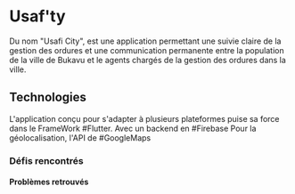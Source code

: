 # Usaf'ty

Du nom "Usafi City", est une application permettant une suivie claire de la gestion des ordures et une communication permanente entre la population de la ville de Bukavu et le agents chargés de la gestion des ordures dans la ville. 

## Technologies

L'application conçu pour s'adapter à plusieurs plateformes puise sa force dans le FrameWork #Flutter.
Avec un backend en #Firebase
Pour la géolocalisation, l'API de #GoogleMaps

### Défis rencontrés
#### Problèmes retrouvés

